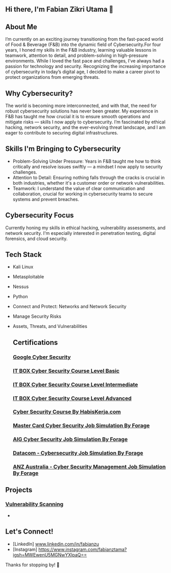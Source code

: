 ## Hi there, I'm Fabian Zikri Utama 👋
## About Me
I’m currently on an exciting journey transitioning from the fast-paced world of Food & Beverage (F&B) into the dynamic field of Cybersecurity.For four years, I honed my skills in the F&B industry, learning valuable lessons in teamwork, attention to detail, and problem-solving in high-pressure environments. While I loved the fast pace and challenges, I’ve always had a passion for technology and security. Recognizing the increasing importance of cybersecurity in today’s digital age, I decided to make a career pivot to protect organizations from emerging threats.
## Why Cybersecurity?
The world is becoming more interconnected, and with that, the need for robust cybersecurity solutions has never been greater. My experience in F&B has taught me how crucial it is to ensure smooth operations and mitigate risks — skills I now apply to cybersecurity. I’m fascinated by ethical hacking, network security, and the ever-evolving threat landscape, and I am eager to contribute to securing digital infrastructures.
## Skills I'm Bringing to Cybersecurity
- Problem-Solving Under Pressure: Years in F&B taught me how to think critically and resolve issues swiftly — a mindset I now apply to security challenges.
- Attention to Detail: Ensuring nothing falls through the cracks is crucial in both industries, whether it's a customer order or network vulnerabilities.
- Teamwork: I understand the value of clear communication and collaboration, crucial for working in cybersecurity teams to secure systems and prevent breaches.
## Cybersecurity Focus
Currently honing my skills in ethical hacking, vulnerability assessments, and network security. I'm especially interested in penetration testing, digital forensics, and cloud security.
## Tech Stack
- Kali Linux
- Metasploitable
- Nessus
- Python
- Connect and Protect: Networks and Network Security
- Manage Security Risks
- Assets, Threats, and Vulnerabilities

  ## Certifications
  ### [Google Cyber Security](https://www.coursera.org/account/accomplishments/professional-cert/UZ5TDKIZLSLX)
  ### [IT BOX Cyber Security Course Level Basic](https://itbox.id/certificate-verifier/139414075-13ECBB898-12CE9C6B3/)
  ### [IT BOX Cyber Security Course Level Intermediate](https://itbox.id/certificate-verifier/139414075-1395F0468-12CE9C6B3/)
  ### [IT BOX Cyber Security Course Level Advanced](https://itbox.id/certificate-verifier/139414075-1395F29E7-12CE9C6B3/)
  ### [Cyber Security Course By HabisKerja.com](https://drive.google.com/file/d/1i-OMxNAPMeax3RG2F7HX33pHIBRZ71RW/view?usp=drive_link)
  ### [Master Card Cyber Security Job Simulation By Forage](https://forage-uploads-prod.s3.amazonaws.com/completion-certificates/mastercard/vcKAB5yYAgvemepGQ_Mastercard_vKKZLz3w23gpAxRQ7_1728104002457_completion_certificate.pdf)
  ### [AIG Cyber Security Job Simulation By Forage](https://forage-uploads-prod.s3.amazonaws.com/completion-certificates/AIG/2ZFnEGEDKTQMtEv9C_AIG_vKKZLz3w23gpAxRQ7_1728110776883_completion_certificate.pdf)
  ### [Datacom - Cybersecurity Job Simulation By Forage](https://forage-uploads-prod.s3.amazonaws.com/completion-certificates/Datacom/yTszJTvkHFBH6zAn3_Datacom_vKKZLz3w23gpAxRQ7_1729515348484_completion_certificate.pdf)
  ### [ANZ Australia - Cyber Security Management Job Simulation By Forage](https://forage-uploads-prod.s3.amazonaws.com/completion-certificates/ANZ/Hf4QMESoFeQwXPsiH_ANZ%20Australia_vKKZLz3w23gpAxRQ7_1729515937646_completion_certificate.pdf)
  
## Projects
### [Vulnerability Scanning](https://github.com/fabzutama/Vulnerability-Scanning-Project)
-

## Let's Connect!
- [LinkedIn] www.linkedin.com/in/fabianzu
- [Instagram] https://www.instagram.com/fabianztama?igsh=MWEwenU5MGNwYXlpaQ==

Thanks for stopping by! 🚀

